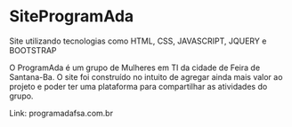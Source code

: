 # SiteProgramAda
Site utilizando tecnologias como HTML, CSS, JAVASCRIPT, JQUERY e BOOTSTRAP

O ProgramAda é um grupo de Mulheres em TI da cidade de Feira de Santana-Ba.
O site foi construído no intuito de agregar ainda mais valor ao projeto e poder ter uma plataforma para compartilhar as atividades do grupo.

Link: programadafsa.com.br
